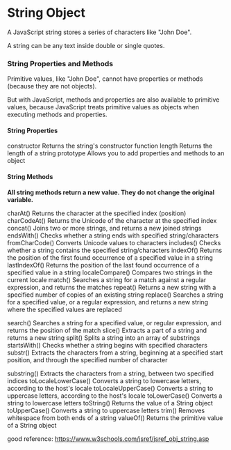 # String Object 

A JavaScript string stores a series of characters like "John Doe".

A string can be any text inside double or single quotes.

### String Properties and Methods
Primitive values, like "John Doe", cannot have properties or methods (because they are not objects).

But with JavaScript, methods and properties are also available to primitive values, because JavaScript treats primitive values as objects when executing methods and properties.

#### String Properties

constructor	    Returns the string's constructor function
length	        Returns the length of a string
prototype	      Allows you to add properties and methods to an object


#### String Methods

**All string methods return a new value. They do not change the original variable.**

charAt()	      Returns the character at the specified index (position)
charCodeAt()	  Returns the Unicode of the character at the specified index
concat()	      Joins two or more strings, and returns a new joined strings
endsWith()	    Checks whether a string ends with specified string/characters
fromCharCode()	Converts Unicode values to characters
includes()	    Checks whether a string contains the specified string/characters
indexOf()	      Returns the position of the first found occurrence of a specified value in a string
lastIndexOf()	  Returns the position of the last found occurrence of a specified value in a string
localeCompare()	Compares two strings in the current locale
match()	        Searches a string for a match against a regular expression, and returns the matches
repeat()	      Returns a new string with a specified number of copies of an existing string
replace()	      Searches a string for a specified value, or a regular expression, and returns a new string where the specified values are replaced

search()	      Searches a string for a specified value, or regular expression, and returns the position of the match
slice()	        Extracts a part of a string and returns a new string
split()	        Splits a string into an array of substrings
startsWith()  	Checks whether a string begins with specified characters
substr()	      Extracts the characters from a string, beginning at a specified start position, and through the specified number of character

substring()	    Extracts the characters from a string, between two specified indices
toLocaleLowerCase()	Converts a string to lowercase letters, according to the host's locale
toLocaleUpperCase()	Converts a string to uppercase letters, according to the host's locale
toLowerCase()	  Converts a string to lowercase letters
toString()	    Returns the value of a String object
toUpperCase() 	Converts a string to uppercase letters
trim()	        Removes whitespace from both ends of a string
valueOf()	      Returns the primitive value of a String object



good reference: https://www.w3schools.com/jsref/jsref_obj_string.asp

